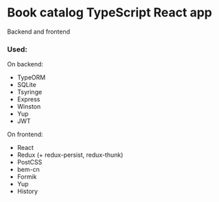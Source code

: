 # Book catalog TypeScript React app
Backend and frontend
### Used:
On backend:
- TypeORM
- SQLite
- Tsyringe
- Express
- Winston
- Yup
- JWT

On frontend:
- React
- Redux (+ redux-persist, redux-thunk)
- PostCSS
- bem-cn
- Formik
- Yup
- History
